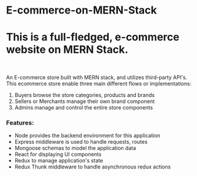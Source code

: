 # E-commerce-on-MERN-Stack
<h1> This is a full-fledged, e-commerce website on MERN Stack.</h1>
<br>
<div>
<p>
  An E-commerce store built with MERN stack, and utilizes third-party API's. This ecommerce store enable three main different flows or implementations:
<ol>
 <li>Buyers browse the store categories, products and brands </li>
 <li> Sellers or Merchants manage their own brand component </li> 
  <li> Admins manage and control the entire store components</li>
</ol>

<h3>Features:</h3>
<ul>
<li> Node provides the backend environment for this application </li>
<li> Express middleware is used to handle requests, routes </li>
<li> Mongoose schemas to model the application data </li>
<li> React for displaying UI components </li>
<li> Redux to manage application's state </li>
<li> Redux Thunk middleware to handle asynchronous redux actions </li>
</ul>
</p>
</div>

